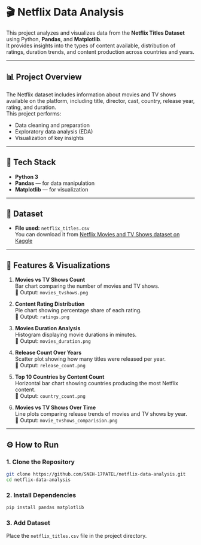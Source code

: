 # 🎬 Netflix Data Analysis

This project analyzes and visualizes data from the **Netflix Titles Dataset** using Python, **Pandas**, and **Matplotlib**.  
It provides insights into the types of content available, distribution of ratings, duration trends, and content production across countries and years.

---

## 📊 Project Overview

The Netflix dataset includes information about movies and TV shows available on the platform, including title, director, cast, country, release year, rating, and duration.  
This project performs:
- Data cleaning and preparation  
- Exploratory data analysis (EDA)  
- Visualization of key insights

---

## 🧰 Tech Stack

- **Python 3**
- **Pandas** — for data manipulation  
- **Matplotlib** — for visualization  

---

## 📂 Dataset

- **File used:** `netflix_titles.csv`  
  You can download it from [Netflix Movies and TV Shows dataset on Kaggle](https://www.kaggle.com/datasets/shivamb/netflix-shows)

---

## 🚀 Features & Visualizations

1. **Movies vs TV Shows Count**  
   Bar chart comparing the number of movies and TV shows.  
   📁 Output: `movies_tvshows.png`

2. **Content Rating Distribution**  
   Pie chart showing percentage share of each rating.  
   📁 Output: `ratings.png`

3. **Movies Duration Analysis**  
   Histogram displaying movie durations in minutes.  
   📁 Output: `movies_duration.png`

4. **Release Count Over Years**  
   Scatter plot showing how many titles were released per year.  
   📁 Output: `release_count.png`

5. **Top 10 Countries by Content Count**  
   Horizontal bar chart showing countries producing the most Netflix content.  
   📁 Output: `country_count.png`

6. **Movies vs TV Shows Over Time**  
   Line plots comparing release trends of movies and TV shows by year.  
   📁 Output: `movie_tvshows_comparision.png`

---

## ⚙️ How to Run

### 1. Clone the Repository
```bash
git clone https://github.com/SNEH-17PATEL/netflix-data-analysis.git
cd netflix-data-analysis
```

### 2. Install Dependencies
```bash
pip install pandas matplotlib
```

### 3. Add Dataset
Place the `netflix_titles.csv` file in the project directory.
